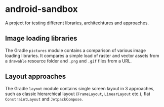 # android-sandbox
A project for testing different libraries, architechtures and approaches.

## Image loading libraries
The Gradle `pictures` module contains a comparison of various image loading libraries.
It compares a simple load of raster and vector assets from a `drawable` resource folder and `.png` and `.gif` files from a URL.

## Layout approaches
The Gradle `layout` module contains single screen layout in 3 approaches, such as classic
hierarchical layout (`FrameLayout`, `LinearLayout` etc.), flat `ConstraintLayout` and `JetpackCompose`.
